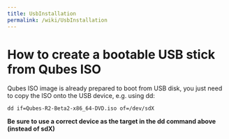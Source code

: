 ```yaml
---
title: UsbInstallation
permalink: /wiki/UsbInstallation
---
```


How to create a bootable USB stick from Qubes ISO
=================================================

Qubes ISO image is already prepared to boot from USB disk, you just need to copy the ISO onto the USB device, e.g. using dd:

``` {.wiki}
dd if=Qubes-R2-Beta2-x86_64-DVD.iso of=/dev/sdX
```

**Be sure to use a correct device as the target in the dd command above (instead of sdX)**
